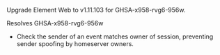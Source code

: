 Upgrade Element Web to v1.11.103 for GHSA-x958-rvg6-956w.

Resolves GHSA-x958-rvg6-956w
* Check the sender of an event matches owner of session, preventing sender spoofing by homeserver owners.

